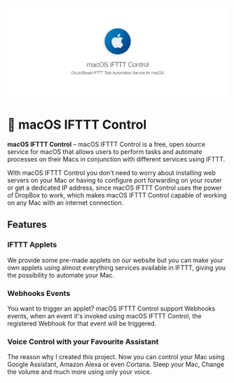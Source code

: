![Next Loader](./src/assets/banner.jpg)

#  macOS IFTTT Control

**macOS IFTTT Control** – macOS IFTTT Control is a free, open source service for
macOS that allows users to perform tasks and automate processes on their Macs
in conjunction with different services using IFTTT.

With macOS IFTTT Control you don't need to worry about installing web servers
on your Mac or having to configure port forwarding on your router or get a
dedicated IP address, since macOS IFTTT Control uses the power of DropBox to work,
which makes macOS IFTTT Control capable of working on any Mac with an internet
connection.

## Features
### IFTTT Applets
We provide some pre-made applets on our website but you can make your own applets
using almost everything services available in IFTTT, giving you the possibility
to automate your Mac.

### Webhooks Events
You want to trigger an applet? macOS IFTTT Control support Webhooks events, when an
event it's invoked using macOS IFTTT Control, the registered Webhook for that event
will be triggered.

### Voice Control with your Favourite Assistant
The reason why I created this project. Now you can control your Mac using Google
Assistant, Amazon Alexa or even Cortana. Sleep your Mac, Change the volume and much
more using only your voice.